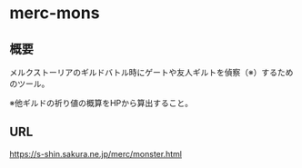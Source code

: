 # merc-mons

## 概要

メルクストーリアのギルドバトル時にゲートや友人ギルトを偵察（※）するためのツール。

※他ギルドの祈り値の概算をHPから算出すること。

## URL

https://s-shin.sakura.ne.jp/merc/monster.html

